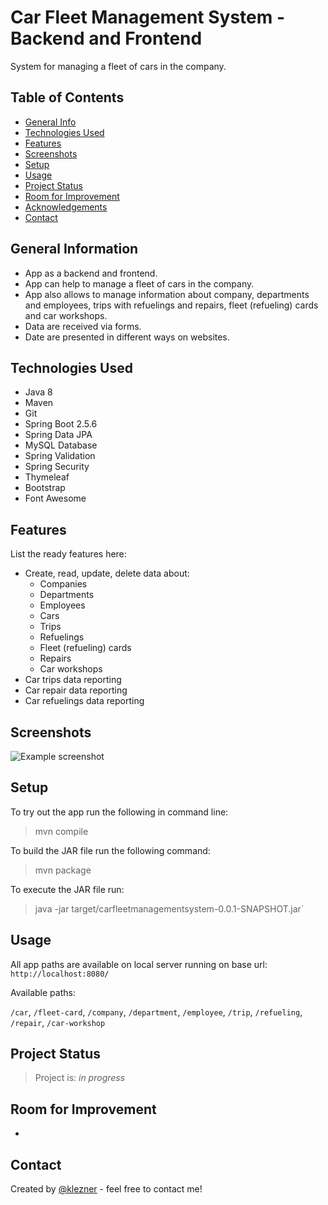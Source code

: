 # Car Fleet Management System - Backend and Frontend

System for managing a fleet of cars in the company.

## Table of Contents

* [General Info](#general-information)
* [Technologies Used](#technologies-used)
* [Features](#features)
* [Screenshots](#screenshots)
* [Setup](#setup)
* [Usage](#usage)
* [Project Status](#project-status)
* [Room for Improvement](#room-for-improvement)
* [Acknowledgements](#acknowledgements)
* [Contact](#contact)

<!-- * [License](#license) -->

## General Information

- App as a backend and frontend.
- App can help to manage a fleet of cars in the company.
- App also allows to manage information about company, departments and employees, trips with refuelings and repairs,
  fleet (refueling) cards and car workshops.
- Data are received via forms.
- Date are presented in different ways on websites.

## Technologies Used

- Java 8
- Maven
- Git
- Spring Boot 2.5.6
- Spring Data JPA
- MySQL Database
- Spring Validation
- Spring Security
- Thymeleaf
- Bootstrap
- Font Awesome

## Features

List the ready features here:

- Create, read, update, delete data about:
  - Companies
  - Departments
  - Employees
  - Cars
  - Trips
  - Refuelings
  - Fleet (refueling) cards
  - Repairs
  - Car workshops
- Car trips data reporting
- Car repair data reporting
- Car refuelings data reporting

## Screenshots

![Example screenshot](./ccfms.png)

## Setup

To try out the app run the following in command line:
> mvn compile

To build the JAR file run the following command:
> mvn package

To execute the JAR file run:
> java -jar target/carfleetmanagementsystem-0.0.1-SNAPSHOT.jar`

## Usage

All app paths are available on local server running on base url:
`http://localhost:8080/`

Available paths:

`/car`, `/fleet-card`, `/company`, `/department`, `/employee`, `/trip`, `/refueling`, `/repair`, `/car-workshop`

[comment]: <> (with basic auth credentials:)

[comment]: <> (`U: admin/ P: admin1`)

## Project Status

> Project is: _in progress_

## Room for Improvement

-

## Contact

Created by [@klezner](https://github.com/klezner) - feel free to contact me!


<!-- Optional -->
<!-- ## License -->
<!-- This project is open source and available under the [... License](). -->

<!-- You don't have to include all sections - just the one's relevant to your project -->
